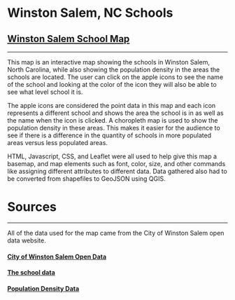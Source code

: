 # Winston Salem, NC Schools
## [Winston Salem School Map](https://fogartycb.github.io/WinstonSalem_Schools/)
-------------
This map is an interactive map showing the schools in Winston Salem, North Carolina, while also showing the population density in the areas the schools are located.  The user can click on the apple icons to see the name of the school and looking at the color of the icon they will also be able to see what level school it is.

The apple icons are considered the point data in this map and each icon represents a different school and shows the area the school is in as well as the name when the icon is clicked.  A choropleth map is used to show the population density in these areas.  This makes it easier for the audience to see if there is a difference in the quantity of schools in more populated areas versus less populated areas.

HTML, Javascript, CSS, and Leaflet were all used to help give this map a basemap, and map elements such as font, color, size, and other commands like assigning different attributes to different data.  Data gathered also had to be converted from shapefiles to GeoJSON using QGIS.

# Sources
---------------
All of the data used for the map came from the City of Winston Salem open data website.  
#### [City of Winston Salem Open Data](https://wsoic.cityofws.org)
#### [The school data](https://wsoic.cityofws.org/datasets/0f9326d3320c43d486d1ae1132d0b8fa_3)
#### [Population Density Data](https://wsoic.cityofws.org/datasets/9562e7e124b846ac8d9632708f41eba1_1?page=3)

